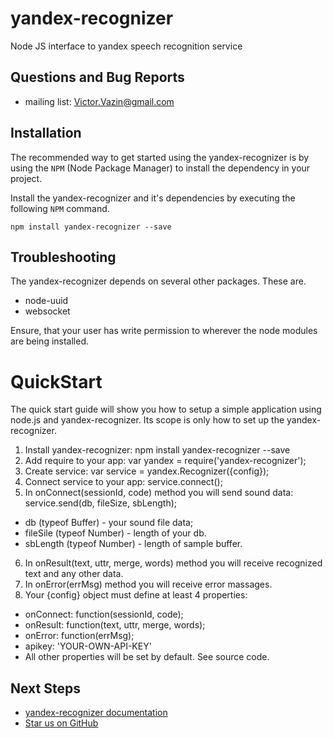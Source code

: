 # yandex-recognizer
Node JS interface to yandex speech recognition service

## Questions and Bug Reports

* mailing list: Victor.Vazin@gmail.com

## Installation

The recommended way to get started using the yandex-recognizer is
by using the `NPM` (Node Package Manager) to install the dependency in your project.

Install the yandex-recognizer and it's dependencies by executing
the following `NPM` command.

```
npm install yandex-recognizer --save
```

## Troubleshooting

The yandex-recognizer depends on several other packages. These are.

* node-uuid
* websocket

Ensure, that your user has write permission to wherever the node modules
are being installed.

QuickStart
==========
The quick start guide will show you how to setup a simple application
using node.js and yandex-recognizer. Its scope is only how to set up
the yandex-recognizer.

1. Install yandex-recognizer: npm install yandex-recognizer --save
2. Add require to your app: var yandex = require('yandex-recognizer');
3. Create service: var service = yandex.Recognizer({config});
4. Connect service to your app: service.connect();
5. In onConnect(sessionId, code) method you will send sound data: service.send(db, fileSize, sbLength);
- db (typeof Buffer) - your sound file data;
- fileSile (typeof Number) - length of your db.
- sbLength (typeof Number) - length of sample buffer.
6. In onResult(text, uttr, merge, words) method you will receive recognized text and any other data.
7. In onError(errMsg) method you will receive error massages.
8. Your {config} object must define at least 4 properties:
* onConnect: function(sessionId, code);
* onResult: function(text, uttr, merge, words);
* onError: function(errMsg);
* apikey: 'YOUR-OWN-API-KEY'
* All other properties will be set by default. See source code.

## Next Steps

 * [yandex-recognizer documentation](https://github.com/AirGraph/yandex-recognizer)
 * [Star us on GitHub](https://github.com/AirGraph/yandex-recognizer)
